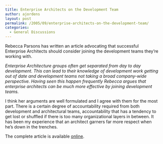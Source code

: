 ```yaml
---
title: Enterprise Architects on the Development Team
author: ajordens
layout: post
permalink: /2005/09/enterprise-architects-on-the-development-team/
categories:
  - General Discussions
---
```

Rebecca Parsons has written an article advocating that successful Enterprise Architects should consider joining the development teams they&#8217;re working with.

*Enterprise Architecture groups often get separated from day to day development. This can lead to their knowledge of development work getting out of date and development teams not taking a broad company-wide perspective. Having seen this happen frequently Rebecca argues that enterprise architects can be much more effective by joining development teams.*

I think her arguments are well formulated and I agree with them for the most part. There is a certain degree of accountability required from both development and architectural teams, accountability that has a tendency to get lost or shuffled if there is too many organizational layers in between. It has been my experience that an architect garners far more respect when he&#8217;s down in the trenches.

The complete article is available [online][1].

 [1]: http://martinfowler.com/ieeeSoftware/enterpriseArchitects.pdf